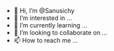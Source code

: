 - 👋 Hi, I’m @Sanusichy
- 👀 I’m interested in ...
- 🌱 I’m currently learning ...
- 💞️ I’m looking to collaborate on ...
- 📫 How to reach me ...

<!---
Sanusichy/Sanusichy is a ✨ special ✨ repository because its `README.md` (this file) appears on your GitHub profile.
You can click the Preview link to take a look at your changes.
--->
